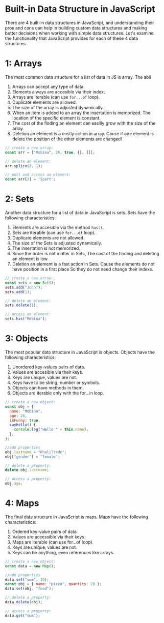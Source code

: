 # Built-in Data Structure in JavaScript

There are 4 built-in data structures in JavaScript, and understanding their pros and cons can help in building
custom data structures and making better decisions when working with simple data structures. Let's examine the
functionality that JavaScript provides for each of these 4 data structures.

# 1: Arrays

The most common data structure for a list of data in JS is array. The abil

1. Arrays can accept any type of data.
2. Elements always are accesible via their index.
3. Arrays are iterable (can use `for...of` loop).
4. Duplicate elements are allowed.
5. The size of the array is adjusted dynamically.
6. When an item is added to an array the insertation is memorized. The location of the specific element is
   constant.
7. The cost of the finding an element can easilly grow with the size of the array.
8. Deletion an element is a costly action in array. Cause if one element is delete the position of the other
   elements are changed!

```js
// create a new array:
const arr = ["Mobina", 26, true, {}, []];

// delete an element:
arr.splice(2, 1);

// edit and access an element:
const arr[2] = 'Sport';
```

# 2: Sets

Another data structure for a list of data in JavaScript is sets. Sets have the following characteristics:

1. Elements are accesible via the method `has()`.
2. Sets are iterable (can use `for...of` loop).
3. Duplicate elements are not allowed.
4. The size of the Sets is adjusted dynamically.
5. The insertation is not memorized.
6. Since the order is not matter in Sets, The cost of the finding and deleting an element is low.
7. Deletion an element is a fast action in Sets. Cause the elements do not have position in a first place So
   they do not need change their indexs.

```js
// create a new array:
const sets = new Set();
sets.add("John");
sets.add(1);

// delete an element:
sets.delete(1);

// access an element:
sets.has("Mobina");
```

# 3: Objects

The most popular data structure in JavaScript is objects. Objects have the following characteristics:

1. Unordered key-values pairs of data.
2. Values are accesible via their keys.
3. Keys are unique, values are not.
4. Keys have to be string, number or symbols.
5. Objects can have methods in them.
6. Objects are iterable only with the for...in loop.

```js
// create a new object:
const obj = {
  name: "Mobina",
  age: 26,
  isFunny: true,
  sayHello() {
    console.log("Hello " + this.name);
  },
};

//add properties
obj.lastname = "Khalilzade";
obj["gender"] = "female";

// delete a property:
delete obj.lastname;

// access a property:
obj.age;
```

# 4: Maps

The final data structure in JavaScript is maps. Maps have the following characteristics:

1. Ordered key-value pairs of data.
2. Values are accessible via their keys.
3. Maps are iterable (can use for...of loop).
4. Keys are unique, values are not.
5. Keys can be anything, even references like arrays.

```js
// create a new object:
const data = new Map();

//add properties
data.set("sum", 10);
const obj = { name: "pizza", quantity: 20 };
data.set(obj, "food");

// delete a property:
data.delete(obj);

// access a property:
data.get("sum");
```
